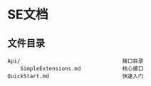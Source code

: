 SE文档
==========

文件目录
--------

```
Api/                                接口目录
    SimpleExtensions.md             核心接口
QuickStart.md                       快速入门
```